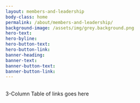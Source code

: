 ```yaml
---
layout: members-and-leadership
body-class: home
permalink: /about/members-and-leadership/
background-image: /assets/img/grey.background.png
hero-text: 
hero-byline:
hero-button-text: 
hero-button-link: 
banner-heading: 
banner-text: 
banner-button-text: 
banner-button-link: 
---
```

## 
3-Column Table of links goes here
